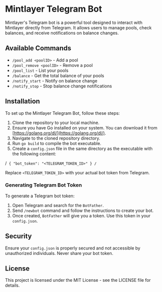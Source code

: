 # Mintlayer Telegram Bot

Mintlayer's Telegram bot is a powerful tool designed to interact with Mintlayer directly from Telegram. It allows users to manage pools, check balances, and receive notifications on balance changes.

## Available Commands

- `/pool_add <poolID>` - Add a pool
- `/pool_remove <poolID>` - Remove a pool
- `/pool_list` - List your pools
- `/balance` - Get the total balance of your pools
- `/notify_start` - Notify on balance change
- `/notify_stop` - Stop balance change notifications

## Installation

To set up the Mintlayer Telegram Bot, follow these steps:

1. Clone the repository to your local machine.
2. Ensure you have Go installed on your system. You can download it from [https://golang.org/dl/](https://golang.org/dl/).
3. Navigate to the cloned repository directory.
4. Run `go build` to compile the bot executable.
5. Create a `config.json` file in the same directory as the executable with the following content:

/```
{
  "bot_token": "<TELEGRAM_TOKEN_ID>"
}
/```

Replace `<TELEGRAM_TOKEN_ID>` with your actual bot token from Telegram.

### Generating Telegram Bot Token

To generate a Telegram bot token:

1. Open Telegram and search for the `BotFather`.
2. Send `/newbot` command and follow the instructions to create your bot.
3. Once created, `BotFather` will give you a token. Use this token in your `config.json`.

## Security

Ensure your `config.json` is properly secured and not accessible by unauthorized individuals. Never share your bot token.

## License

This project is licensed under the MIT License - see the LICENSE file for details.


